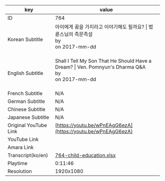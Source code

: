 |  key  |  value  |
|-------|---------|
| ID            | 764 |
| Korean Subtitle | 아이에게 꿈을 가지라고 이야기해도 될까요? \| 법륜스님의 즉문즉설<br>by <br>on 2017-mm-dd<br><br>|
| English Subtitle | Shall I Tell My Son That He Should Have a Dream? \| Ven. Pomnyun's Dharma Q&A<br>by <br>on 2017-mm-dd<br><br>|
| French Subtitle | N/A |
| German Subtitle | N/A |
| Chinese Subtitle | N/A |
| Japanese Subtitle | N/A |
| Original YouTube Link  | [https://youtu.be/wPnEAgG6ezA](https://youtu.be/wPnEAgG6ezA) |
| YouTube Link  |  |
| Amara Link    |  |
| Transcript(ko/en) | [764-child-education.xlsx](https://github.com/jungtosociety/dharma-qna/raw/master/sub/764/764-child-education.xlsx) |
| Playtime | 0:11:46 |
| Resolution | 1920x1080|
